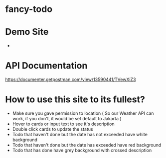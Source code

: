 # fancy-todo
# Demo Site
-

# API Documentation
https://documenter.getpostman.com/view/13590441/TVewXiZ3

# How to use this site to its fullest?
- Make sure you gave permission to location ( So our Weather API can work, if you don't, it would be set default to Jakarta )
- Hover to cards or input text to see it's description
- Double click cards to update the status
- Todo that haven't done but the date has not exceeded have white background
- Todo that haven't done but the date has exceeded have red background
- Todo that has done have grey background with crossed description